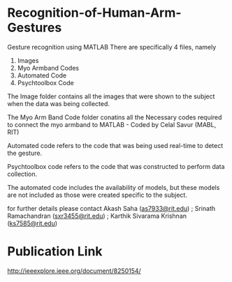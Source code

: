 # Recognition-of-Human-Arm-Gestures
Gesture recognition using MATLAB
There are specifically 4 files, namely
  1. Images
  2. Myo Armband Codes
  3. Automated Code
  4. Psychtoolbox Code

The Image folder contains all the images that were shown to the subject when the data was 
being collected.

The Myo Arm Band Code folder conatins all the Necessary codes required to connect the myo armband 
to MATLAB - Coded by Celal Savur (MABL, RIT)

Automated code refers to the code that was being used real-time to detect the gesture.

Psychtoolbox code refers to the code that was constructed to perform data collection.

The automated code includes the availability of models, but these models are not included as those were created specific to the subject.

for further details please contact
Akash Saha (as7933@rit.edu) ; 
Srinath Ramachandran (sxr3455@rit.edu) ; 
Karthik Sivarama Krishnan (ks7585@rit.edu)




# Publication Link  
http://ieeexplore.ieee.org/document/8250154/
